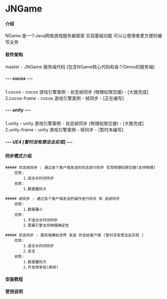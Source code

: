 # JNGame

#### 介绍
NGame 是一个Java网络游戏服务器框架 实现基础功能 可以让使用者更方便的编写业务 

#### 软件架构
master - JNGame 服务端代码 (包含NGame核心代码和各个Demo的服务端)

##### --- cocos ---
1.cocos - cocos 游戏引擎案例 - 状态帧同步 (物理权限交接) - [大致完成]  
2.cocos-frame - cocos 游戏引擎案例 - 帧同步 - [正在编写]

##### --- unity ---
1.unity - unity 游戏引擎案例 - 状态帧同步 (物理权限交接) - [大致完成]  
2.unity-frame - unity 游戏引擎案例 - 帧同步 - [暂时未编写]

##### --- UE4 [暂时没有想法去实现] ---

#### 同步模式介绍
    ##### 状态帧同步 : 通过各个客户端发送的状态进行同步 实现物理权限交接(支持物理)  
        优势:   
            1.适合长时间同步  
        劣势:  
            1.数据量较大  

    ##### 帧同步 : 通过各个客户端发送的操作进行同步 和 追帧同步  
        优势:   
            1.数据量小  
        劣势:  
            1.不适合长时间同步  
            2.需要引擎支持物理确定性  

    ##### 状态同步 : 服务端模拟世界 发送 状态给客户端 (暂时没有想法去实现 )
        优势:   
            1.适合长时间同步  
            2.安全
        劣势:  
            1.数据量较大  
            2.开发效率低(麻烦)

#### 安装教程

#### 使用说明

